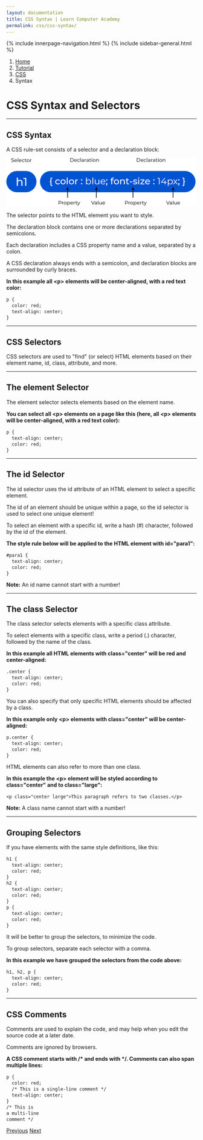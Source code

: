 ```yaml
---
layout: documentation
title: CSS Syntax | Learn Computer Academy
permalink: css/css-syntax/
---
```

<div class="loader">
{% include innerpage-navigation.html %}
{% include sidebar-general.html %}
            <div class="page-content">
                <div class="content-wrapper">
                    <div class="row">
                        <div class="col-md-9 content">
                            <nav aria-label="breadcrumb">
                                <ol class="breadcrumb">
                                    <li class="breadcrumb-item"><a href="#">Home</a></li>
                                    <li class="breadcrumb-item"><a href="#">Tutorial</a></li>
                                    <li class="breadcrumb-item"><a href="#">CSS</a></li>
                                    <li class="breadcrumb-item active">Syntax</li>
                                </ol>
                            </nav>
                            <!-- Your content goes started here -->
                            <div class="doc-content">
                                <h1>CSS Syntax and Selectors</h1>
                                <hr>
                                <h2>CSS Syntax</h2>
                                <p>A CSS rule-set consists of a selector and a declaration block:</p>
                                <div>
                                    <img src="assets/img/selector2.png" alt="" class="img-fluid">
                                </div>
                                <p>The selector points to the HTML element you want to style.</p>
                                <p>The declaration block contains one or more declarations separated by semicolons.</p>
                                <p>Each declaration includes a CSS property name and a value, separated by a colon.</p>
                                <p>A CSS declaration always ends with a semicolon, and declaration blocks are surrounded by curly braces.</p>
                                <p><b>In this example all &lt;p> elements will be center-aligned, with a red text color:</b></p>
                                <pre class="snippet"><code class="css">p {
  color: red;
  text-align: center;
}</code></pre>
                                <hr>
                                <h2>CSS Selectors</h2>
                                <p>CSS selectors are used to "find" (or select) HTML elements based on their element name, id, class, attribute, and more.</p>
                                <hr>
                                <h2>The element Selector</h2>
                                <p>The element selector selects elements based on the element name.</p>
                                <p><b>You can select all &lt;p> elements on a page like this (here, all &lt;p> elements will be center-aligned, with a red text color):</b></p>
                                <pre class="snippet"><code class="css">p {
  text-align: center;
  color: red;
}</code></pre>
                                <hr>
                                <h2>The id Selector</h2>
                                <p>The id selector uses the id attribute of an HTML element to select a specific element.</p>
                                <p>The id of an element should be unique within a page, so the id selector is used to select one unique element!</p>
                                <p>To select an element with a specific id, write a hash (#) character, followed by the id of the element.</p>
                                <p><b>The style rule below will be applied to the HTML element with id="para1":</b></p>
                                <pre class="snippet"><code class="css">#para1 {
  text-align: center;
  color: red;
}</code></pre>
                                <p><b>Note:</b> An id name cannot start with a number!</p>
                                <hr>
                                <h2>The class Selector</h2>
                                <p>The class selector selects elements with a specific class attribute.</p>
                                <p>To select elements with a specific class, write a period (.) character, followed by the name of the class.</p>
                                <p><b>In this example all HTML elements with class="center" will be red and center-aligned: </b></p>
                                <pre class="snippet"><code class="css">.center {
  text-align: center;
  color: red;
}</code></pre>
                                <p>You can also specify that only specific HTML elements should be affected by a class.</p>
                                <p><b>In this example only &lt;p> elements with class="center" will be center-aligned: </b></p>
                                <pre class="snippet"><code class="css">p.center {
  text-align: center;
  color: red;
}</code></pre>
                                <p>HTML elements can also refer to more than one class.</p>
                                <p><b>In this example the &lt;p> element will be styled according to class="center" and to class="large":</b></p>
                                <pre class="snippet"><code class="html">&lt;p class="center large">This paragraph refers to two classes.&lt;/p></code></pre>
                                <p><b>Note:</b> A class name cannot start with a number!</p>
                                <hr>
                                <h2>Grouping Selectors</h2>
                                <p>If you have elements with the same style definitions, like this:</p>
                                <pre class="snippet"><code class="css">h1 {
  text-align: center;
  color: red;
}
h2 {
  text-align: center;
  color: red;
}
p {
  text-align: center;
  color: red;
}</code></pre>
                                <p>It will be better to group the selectors, to minimize the code.</p>
                                <p>To group selectors, separate each selector with a comma.</p>
                                <p><b>In this example we have grouped the selectors from the code above:</b></p>
                                <pre class="snippet"><code class="css">h1, h2, p {
  text-align: center;
  color: red;
}</code></pre>
                                <hr>
                                <h2>CSS Comments</h2>
                                <p>Comments are used to explain the code, and may help when you edit the source code at a later date.</p>
                                <p>Comments are ignored by browsers.</p>
                                <p><b>A CSS comment starts with /* and ends with */. Comments can also span multiple lines: </b></p>
                                <pre class="snippet"><code class="css">p {
  color: red;
  /* This is a single-line comment */
  text-align: center;
}
/* This is
a multi-line
comment */</code></pre>
                            </div>
                            <!-- /.Your content ends here -->
                            <div class="footer-btn d-flex justify-content-between">
                                <a href="/css/css-intro" class="btn"><i class="fas fa-arrow-circle-left"></i>Previous</a>
                                <a href="/css/css-howto" class="btn">Next<i class="fas fa-arrow-circle-right"></i></a>
                            </div>
                            <!-- /.End of footer button -->
                        </div>
                        <!-- Right Sidebar Start-->
                        <?php include '../includes/right-sidebar-innerpage.php'; ?>
                        <!-- Right-Sidebar End -->
                    </div>
                </div>


